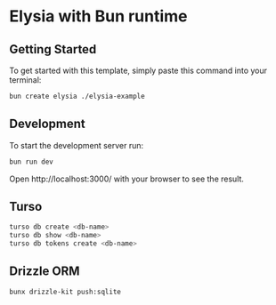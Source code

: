 # Elysia with Bun runtime

## Getting Started

To get started with this template, simply paste this command into your terminal:

```bash
bun create elysia ./elysia-example
```

## Development

To start the development server run:

```bash
bun run dev
```

Open http://localhost:3000/ with your browser to see the result.

## Turso

```bash
turso db create <db-name>
turso db show <db-name>
turso db tokens create <db-name>
```

## Drizzle ORM

```bash
bunx drizzle-kit push:sqlite
```
